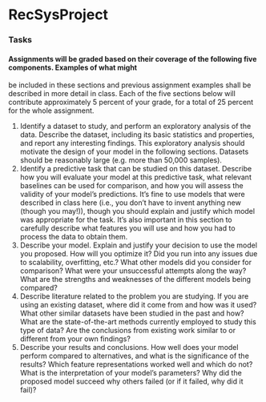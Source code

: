 # RecSysProject
### Tasks
#### Assignments will be graded based on their coverage of the following five components. Examples of what might
be included in these sections and previous assignment examples shall be described in more detail in class. Each
of the five sections below will contribute approximately 5 percent of your grade, for a total of 25 percent for
the whole assignment.
1. Identify a dataset to study, and perform an exploratory analysis of the data. Describe the dataset,
including its basic statistics and properties, and report any interesting findings. This exploratory analysis
should motivate the design of your model in the following sections. Datasets should be reasonably large
(e.g. more than 50,000 samples).
2. Identify a predictive task that can be studied on this dataset. Describe how you will evaluate your
model at this predictive task, what relevant baselines can be used for comparison, and how you will assess
the validity of your model’s predictions. It’s fine to use models that were described in class here (i.e.,
you don’t have to invent anything new (though you may!)), though you should explain and justify which
model was appropriate for the task. It’s also important in this section to carefully describe what features
you will use and how you had to process the data to obtain them.
3. Describe your model. Explain and justify your decision to use the model you proposed. How will you
optimize it? Did you run into any issues due to scalability, overfitting, etc.? What other models did you
consider for comparison? What were your unsuccessful attempts along the way? What are the strengths
and weaknesses of the different models being compared?
4. Describe literature related to the problem you are studying. If you are using an existing dataset, where
did it come from and how was it used? What other similar datasets have been studied in the past and
how? What are the state-of-the-art methods currently employed to study this type of data? Are the
conclusions from existing work similar to or different from your own findings?
5. Describe your results and conclusions. How well does your model perform compared to alternatives,
and what is the significance of the results? Which feature representations worked well and which do not?
What is the interpretation of your model’s parameters? Why did the proposed model succeed why others
failed (or if it failed, why did it fail)?
